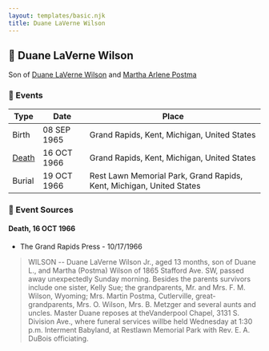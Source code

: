 ```yaml
---
layout: templates/basic.njk
title: Duane LaVerne Wilson
---
```

## 🔵 Duane LaVerne Wilson

Son of [Duane LaVerne Wilson](/people/6/61086158) and [Martha Arlene Postma](/people/3/39368292)

### 📆 Events

Type | Date | Place
------ | ------ | ------
Birth | 08 SEP 1965 | Grand Rapids, Kent, Michigan, United States
[Death](#event-ef2625fe-e246-4ea1-9f47-442bd4dac92a) | 16 OCT 1966 | Grand Rapids, Kent, Michigan, United States
Burial | 19 OCT 1966 | Rest Lawn Memorial Park, Grand Rapids, Kent, Michigan, United States

### 📰 Event Sources

#### <a id="event-ef2625fe-e246-4ea1-9f47-442bd4dac92a"></a> Death, 16 OCT 1966
* The Grand Rapids Press  - 10/17/1966
>   
  > WILSON -- Duane LaVerne Wilson Jr., aged 13 months, son of Duane L., and Martha (Postma) Wilson of 1865 Stafford Ave. SW, passed away unexpectedly Sunday morning. Besides the parents survivors include one sister, Kelly Sue; the grandparents, Mr. and Mrs. F. M. Wilson, Wyoming; Mrs. Martin Postma, Cutlerville, great-grandparents, Mrs. O. Wilson, Mrs. B. Metzger and several aunts and uncles. Master Duane reposes at theVanderpool Chapel, 3131 S. Division Ave., where funeral services willbe held Wednesday at 1:30 p.m. Interment Babyland, at Restlawn Memorial Park with Rev. E. A. DuBois officiating.
